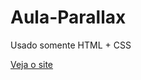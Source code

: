 # Aula-Parallax

Usado somente HTML + CSS

<a href = "https://rodrigoalvesf.github.io/Aula-Parallax/"> Veja o site </a>
